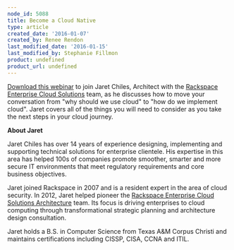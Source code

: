 ```yaml
---
node_id: 5088
title: Become a Cloud Native
type: article
created_date: '2016-01-07'
created_by: Renee Rendon
last_modified_date: '2016-01-15'
last_modified_by: Stephanie Fillmon
product: undefined
product_url: undefined
---
```


[Download this webinar](http://f8419a0bed751960b2e9-16ba04b8393657c280af28d3331db4b1.r89.cf1.rackcdn.com/Recording/lib/playback.html)
to join Jaret Chiles, Architect with the [Rackspace Enterprise Cloud Solutions](http://www.rackspace.com/enterprise_hosting/advisory_services/) team,
as he discusses how to move your conversation from "why should we use
cloud" to "how do we implement cloud". Jaret covers all of the things
you will need to consider as you take the next steps in your cloud
journey.

**About Jaret**

Jaret Chiles has over 14 years of experience designing, implementing and
supporting technical solutions for enterprise clientele.  His expertise
in this area has helped 100s of companies promote smoother, smarter and
more secure IT environments that meet regulatory requirements and core
business objectives.

Jaret joined Rackspace in 2007 and is a resident expert in the area of
cloud security.  In 2012, Jaret helped pioneer the [Rackspace Enterprise Cloud Solutions Architecture](http://www.rackspace.com/enterprise_hosting/advisory_services/) team. Its focus is driving enterprises to cloud computing through
transformational strategic planning and architecture design
consultation.

Jaret holds a B.S. in Computer Science from Texas A&M Corpus Christi
and maintains certifications including CISSP, CISA, CCNA and ITIL.

